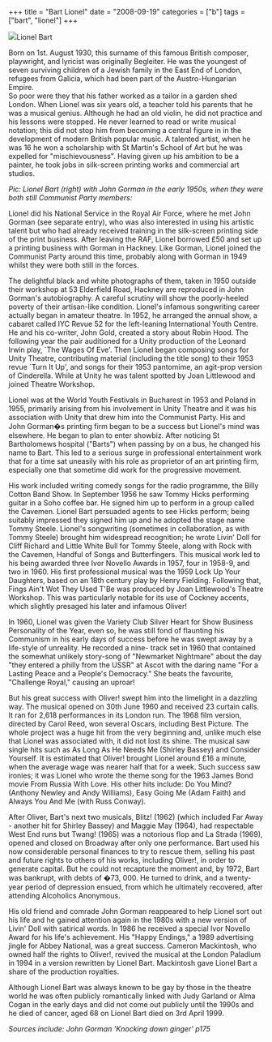+++
title = "Bart Lionel"
date = "2008-09-19"
categories = ["b"]
tags = ["bart", "lionel"]
+++

![](https://grahamstevenson.me.uk/wp-content/uploads/2008/09/Bart-Lionel-with-John-Gorman-1950.jpg)Lionel Bart

Born on 1st. August 1930, this surname of this famous British composer, playwright, and lyricist was originally Begleiter. He was the youngest of seven surviving children of a Jewish family in the East End of London, refugees from Galicia, which had been part of the Austro-Hungarian Empire.  
So poor were they that his father worked as a tailor in a garden shed London. When Lionel was six years old, a teacher told his parents that he was a musical genius. Although he had an old violin, he did not practice and his lessons were stopped. He never learned to read or write musical notation; this did not stop him from becoming a central figure in in the development of modern British popular music. A talented artist, when he was 16 he won a scholarship with St Martin's School of Art but he was expelled for "mischievousness". Having given up his ambition to be a painter, he took jobs in silk-screen printing works and commercial art studios.

_Pic: Lionel Bart (right) with John Gorman in the early 1950s, when they were both still Communist Party members:_

Lionel did his National Service in the Royal Air Force, where he met John Gorman (see separate entry), who was also interested in using his artistic talent but who had already received training in the silk-screen printing side of the print business. After leaving the RAF, Lionel borrowed £50 and set up a printing business with Gorman in Hackney. Like Gorman, Lionel joined the Communist Party around this time, probably along with Gorman in 1949 whilst they were both still in the forces.

The delightful black and white photographs of them, taken in 1950 outside their workshop at 53 Elderfield Road, Hackney are reproduced in John Gorman's autobiography. A careful scrutiny will show the poorly-heeled poverty of their artisan-like condition. Lionel's infamous songwriting career actually began in amateur theatre. In 1952, he arranged the annual show, a cabaret called IYC Revue 52 for the left-leaning International Youth Centre. He and his co-writer, John Gold, created a story about Robin Hood. The following year the pair auditioned for a Unity production of the Leonard Irwin play, \`The Wages Of Eve'. Then Lionel began composing songs for Unity Theatre, contributing material (including the title song) to their 1953 revue \`Turn It Up', and songs for their 1953 pantomime, an agit-prop version of Cinderella. While at Unity he was talent spotted by Joan Littlewood and joined Theatre Workshop.

Lionel was at the World Youth Festivals in Bucharest in 1953 and Poland in 1955, primarily arising from his involvement in Unity Theatre and it was his association with Unity that drew him into the Communist Party. His and John Gorman�s printing firm began to be a success but Lionel's mind was elsewhere. He began to plan to enter showbiz. After noticing St Bartholomews hospital ("Barts") when passing by on a bus, he changed his name to Bart. This led to a serious surge in professional entertainment work that for a time sat uneasily with his role as proprietor of an art printing firm, especially one that sometime did work for the progressive movement.

His work included writing comedy songs for the radio programme, the Billy Cotton Band Show. In September 1956 he saw Tommy Hicks performing guitar in a Soho coffee bar. He signed him up to perform in a group called the Cavemen. Lionel Bart persuaded agents to see Hicks perform; being suitably impressed they signed him up and he adopted the stage name Tommy Steele. Lionel's songwriting (sometimes in collaboration, as with Tommy Steele) brought him widespread recognition; he wrote Livin' Doll for Cliff Richard and Little White Bull for Tommy Steele, along with Rock with the Cavemen, Handful of Songs and Butterfingers. This musical work led to his being awarded three Ivor Novello Awards in 1957, four in 1958-9, and two in 1960. His first professional musical was the 1959 Lock Up Your Daughters, based on an 18th century play by Henry Fielding. Following that, Fings Ain't Wot They Used T'Be was produced by Joan Littlewood's Theatre Workshop. This was particularly notable for its use of Cockney accents, which slightly presaged his later and infamous Oliver!

In 1960, Lionel was given the Variety Club Silver Heart for Show Business Personality of the Year, even so, he was still fond of flaunting his Communism in his early days of success before he was swept away by a life-style of unreality. He recorded a nine- track set in 1960 that contained the somewhat unlikely story-song of "Newmarket Nightmare" about the day "they entered a philly from the USSR" at Ascot with the daring name "For a Lasting Peace and a People's Democracy." She beats the favourite, "Challenge Royal," causing an uproar!

But his great success with Oliver! swept him into the limelight in a dazzling way. The musical opened on 30th June 1960 and received 23 curtain calls. It ran for 2,618 performances in its London run. The 1968 film version, directed by Carol Reed, won several Oscars, including Best Picture. The whole project was a huge hit from the very beginning and, unlike much else that Lionel was associated with, it did not lost its shine. The musical saw single hits such as As Long As He Needs Me (Shirley Bassey) and Consider Yourself. It is estimated that Oliver! brought Lionel around £16 a minute, when the average wage was nearer half that for a week. Such success saw ironies; it was Lionel who wrote the theme song for the 1963 James Bond movie From Russia With Love. His other hits include: Do You Mind? (Anthony Newley and Andy Williams), Easy Going Me (Adam Faith) and Always You And Me (with Russ Conway).

After Oliver, Bart's next two musicals, Blitz! (1962) (which included Far Away - another hit for Shirley Bassey) and Maggie May (1964), had respectable West End runs but Twang! (1965) was a notorious flop and La Strada (1969), opened and closed on Broadway after only one performance. Bart used his now considerable personal finances to try to rescue them, selling his past and future rights to others of his works, including Oliver!, in order to generate capital. But he could not recapture the moment and, by 1972, Bart was bankrupt, with debts of �73, 000. He turned to drink, and a twenty-year period of depression ensued, from which he ultimately recovered, after attending Alcoholics Anonymous.

His old friend and comrade John Gorman reappeared to help Lionel sort out his life and he gained attention again in the 1980s with a new version of Livin' Doll with satirical words. In 1986 he received a special Ivor Novello Award for his life's achievement. His "Happy Endings," a 1989 advertising jingle for Abbey National, was a great success. Cameron Mackintosh, who owned half the rights to Oliver!, revived the musical at the London Paladium in 1994 in a version rewritten by Lionel Bart. Mackintosh gave Lionel Bart a share of the production royalties.

Although Lionel Bart was always known to be gay by those in the theatre world he was often publicly romantically linked with Judy Garland or Alma Cogan in the early days and did not come out publicly until the 1990s and he died of cancer, aged 68 on Lionel Bart died on 3rd April 1999. 

_Sources include: John Gorman 'Knocking down ginger' p175_

